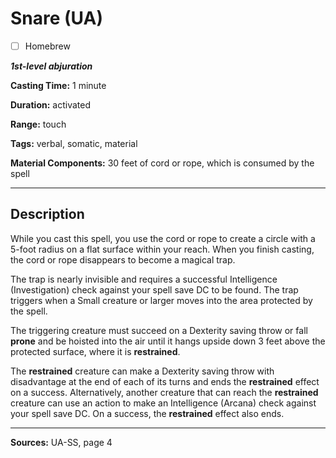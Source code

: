 # Snare (UA)

- [ ] Homebrew

***1st-level abjuration***

**Casting Time:** 1 minute

**Duration:** activated

**Range:** touch

**Tags:** verbal, somatic, material

**Material Components:** 30 feet of cord or rope, which is consumed by the spell

---

## Description
While you cast this spell, you use the cord or rope to create a circle with a 5-foot radius on a flat surface within your reach.
When you finish casting, the cord or rope disappears to become a magical trap.

The trap is nearly invisible and requires a successful Intelligence (Investigation) check against your spell save DC to be found.
The trap triggers when a Small creature or larger moves into the area protected by the spell.

The triggering creature must succeed on a Dexterity saving throw or fall **prone** and be hoisted into the air until it hangs upside down 3 feet above the protected surface, where it is **restrained**.

The **restrained** creature can make a Dexterity saving throw with disadvantage at the end of each of its turns and ends the **restrained** effect on a success.
Alternatively, another creature that can reach the **restrained** creature can use an action to make an Intelligence (Arcana) check against your spell save DC.
On a success, the **restrained** effect also ends.

---

**Sources:** UA-SS, page 4
